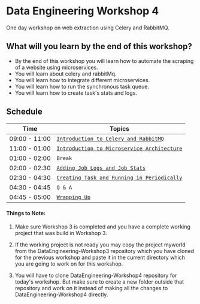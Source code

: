 # Data Engineering Workshop 4

One day workshop on web extraction using Celery and RabbitMQ.

## What will you learn by the end of this workshop?
- By the end of this workshop you will learn how to automate the scraping of a website using microservices.
- You will learn about celery and rabbitMq.
- You will learn how to integrate different microservices.
- You will learn how to run the synchronous task queue.
- You will learn how to create task's stats and logs.

## Schedule
| Time          | Topics
|---------------|-------
| 09:00 - 11:00 |  [`Introduction to Celery and RabbitMQ`](docs/intro_celery_rabbitMq.md)
| 11:00 - 01:00 |  [`Introduction to Microservice Architecture`](docs/microservice_architecture.md)
| 01:00 - 02:00 |  `Break`
| 02:00 - 02:30 |  [`Adding Job Logs and Job Stats`](docs/dockeriseCeleryRabbitMQ.md)
| 02:30 - 04:30 |  [`Creating Task and Running in Periodically`](docs/dockeriseCeleryRabbitMQ.md)
| 04:30 - 04:45 |  `Q & A`
| 04:45 - 05:00 |  [`Wrapping Up`](/docs/workshop4_home_work.md)


#### Things to Note:

1. Make sure Workshop 3 is completed and you have a complete working project that was build in Workshop 3.

2. If the working project is not ready you may copy the project myworld from the DataEngineering-Workshop3 repository which you have cloned for the previous workshop
and paste it in the current directory which you are going to work on for this workshop.
   
3. You will have to clone DataEngineering-Workshop4 repository for today's workshop. But make sure to create a new folder outside that repository and work on it instead of 
making all the changes to DataEngineering-Workshop4 directly.
